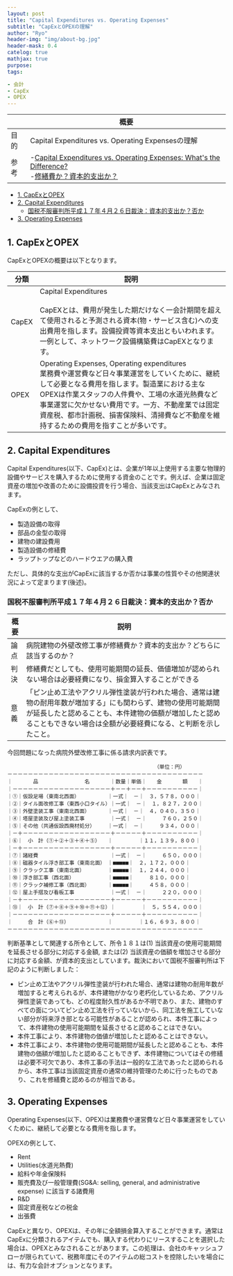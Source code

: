```yaml
---
layout: post
title: "Capital Expenditures vs. Operating Expenses"
subtitle: "CapExとOPEXの理解"
author: "Ryo"
header-img: "img/about-bg.jpg"
header-mask: 0.4
catelog: true
mathjax: true
purpose: 
tags:

- 会計
- CapEx
- OPEX
---
```



||概要|
|---|---|
|目的|Capital Expenditures vs. Operating Expensesの理解|
|参考|-[Capital Expenditures vs. Operating Expenses: What's the Difference?](https://www.investopedia.com/ask/answers/020915/what-difference-between-capex-and-opex.asp)<br>-[修繕費か？資本的支出か？](https://kachiel.jp/blog/%E4%BF%AE%E7%B9%95%E8%B2%BB%E3%81%8B%EF%BC%9F%E8%B3%87%E6%9C%AC%E7%9A%84%E6%94%AF%E5%87%BA%E3%81%8B%EF%BC%9F/)|

<!-- START doctoc generated TOC please keep comment here to allow auto update -->
<!-- DON'T EDIT THIS SECTION, INSTEAD RE-RUN doctoc TO UPDATE -->

- [1. CapExとOPEX](#1-capex%E3%81%A8opex)
- [2. Capital Expenditures](#2-capital-expenditures)
  - [国税不服審判所平成１７年４月２６日裁決：資本的支出か？否か](#%E5%9B%BD%E7%A8%8E%E4%B8%8D%E6%9C%8D%E5%AF%A9%E5%88%A4%E6%89%80%E5%B9%B3%E6%88%90%EF%BC%91%EF%BC%97%E5%B9%B4%EF%BC%94%E6%9C%88%EF%BC%92%EF%BC%96%E6%97%A5%E8%A3%81%E6%B1%BA%E8%B3%87%E6%9C%AC%E7%9A%84%E6%94%AF%E5%87%BA%E3%81%8B%E5%90%A6%E3%81%8B)
- [3. Operating Expenses](#3-operating-expenses)

<!-- END doctoc generated TOC please keep comment here to allow auto update -->

## 1. CapExとOPEX

CapExとOPEXの概要は以下となります。

|分類|説明|
|---|---|
|CapEX|Capital Expenditures<br><br>CapEXとは、費用が発生した期だけなく一会計期間を超えて使用されると予測される資本(物・サービス含む)への支出費用を指します。設備投資等資本支出ともいわれます。一例として、ネットワーク設備構築費はCapEXとなります。|
|OPEX|Operating Expenses, Operating expenditures <br>業務費や運営費など日々事業運営をしていくために、継続して必要となる費用を指します。製造業における主なOPEXは作業スタッフの人件費や、工場の水道光熱費など事業運営に欠かせない費用です。一方、不動産業では固定資産税、都市計画税、損害保険料、清掃費など不動産を維持するための費用を指すことが多いです。|

## 2. Capital Expenditures

Capital Expenditures(以下、CapEx)とは、企業が1年以上使用する主要な物理的設備やサービスを購入するために使用する資金のことです。例えば、企業は固定資産の増加や改善のために設備投資を行う場合、当該支出はCapExとみなされます。

CapExの例として、

- 製造設備の取得
- 部品の金型の取得
- 建物の建設費用
- 製造設備の修繕費
- ラップトップなどのハードウエアの購入費

ただし、具体的な支出がCapExに該当するか否かは事業の性質やその他関連状況によって定まります(後述)。

### 国税不服審判所平成１７年４月２６日裁決：資本的支出か？否か

|概要|説明|
|---|---|
|論点|病院建物の外壁改修工事が修繕費か？資本的支出か？どちらに該当するのか？|
|判決|修繕費だとしても、使用可能期間の延長、価値増加が認められない場合は必要経費になり、損金算入することができる|
|意義|「ピン止め工法やアクリル弾性塗装が行われた場合、通常は建物の耐用年数が増加する」にも関わらず、建物の使用可能期間が延長したと認めることも、本件建物の価額が増加したと認めることもできない場合は全額が必要経費になる、と判断を示したこと。|

今回問題になった病院外壁改修工事に係る請求内訳表です。

```raw
　　　　　　　　　　　　　　　　　　　　　　　　　　　　　（単位：円）
－－－－－－－－－－－－－－－－－－－－－－－－－－－－－－－－－－－－－－
｜　　　　品　　　　　　　　　名　　　　｜数量｜単価｜　　金　　　　額　　｜
｜－－－－－－－－－－－－－－－－－－－＋－－＋－－＋－－－－－－－－－－｜
｜①｜仮設足場（東南北西面）　　　　　　｜一式｜　－｜　３，５７８，０００｜
｜②｜タイル面改修工事（東西小口タイル）｜一式｜　－｜　１，８２７，２００｜
｜③｜外壁塗装工事（東南北西面）　　　　｜一式｜　－｜　４，０４０，３５０｜
｜④｜塔屋塗装及び屋上塗装工事　　　　　｜一式｜　－｜　　　７６０，２５０｜
｜⑤｜その他（共通仮設西廃材処分）　　　｜一式｜　－｜　　　９３４，０００｜
｜－＋－－－－－－－－－－－－－－－－－＋－－－－－＋－－－－－－－－－－｜
｜⑥｜　小　計（①＋②＋③＋④＋⑤）　　｜　　　　　｜１１，１３９，８００｜
｜－＋－－－－－－－－－－－－－－－－－＋－－－－－＋－－－－－－－－－－｜
｜⑦｜諸経費　　　　　　　　　　　　　　｜一式｜　－｜　　　６５０，０００｜
｜⑧｜磁器タイル浮き部工事（東南北面）　｜■■■■■｜　２，１７２，０００｜
｜⑨｜クラック工事（東南北面）　　　　　｜■■■■■｜　１，２４４，０００｜
｜⑩｜浮き部工事（西北面）　　　　　　　｜■■■■■｜　　　８１０，０００｜
｜⑪｜クラック補修工事（西北面）　　　　｜■■■■■｜　　　４５８，０００｜
｜⑫｜屋上手摺及び看板工事　　　　　　　｜一式｜　－｜　　　２２０，０００｜
｜－＋－－－－－－－－－－－－－－－－－＋－－－－－＋－－－－－－－－－－｜
｜⑬｜　小　計（⑦＋⑧＋⑨＋⑩＋⑪＋⑫）｜　　　　　｜　５，５５４，０００｜
｜－－－－－－－－－－－－－－－－－－－＋－－－－－＋－－－－－－－－－－｜
｜　　　合　計（⑥＋⑬）　　　　　　　　｜　　　　　｜１６，６９３，８００｜
－－－－－－－－－－－－－－－－－－－－－－－－－－－－－－－－－－－－－－

```

判断基準として関連する所令として、所令１８１は(1) 当該資産の使用可能期間を延長させる部分に対応する金額, または(2) 当該資産の価額を増加させる部分に対応する金額、が資本的支出としています。裁決において国税不服審判所は下記のように判断しました：

- ピン止め工法やアクリル弾性塗装が行われた場合、通常は建物の耐用年数が増加すると考えられるが、本件建物がかなり老朽化しているため、アクリル弾性塗装であっても、どの程度耐久性があるか不明であり、また、建物のすべての面についてピン止め工法を行っていないから、同工法を施工していない部分が将来浮き部となる可能性があることが認められ、本件工事によって、本件建物の使用可能期間を延長させると認めることはできない。
- 本件工事により、本件建物の価値が増加したと認めることはできない。
- 本件工事により、本件建物の使用可能期間が延長したと認めることも、本件建物の価額が増加したと認めることもできず、本件建物についてはその修繕は必要不可欠であり、本件工事の手法は一般的な工法であったと認められるから、本件工事は当該固定資産の通常の維持管理のために行ったものであり、これを修繕費と認めるのが相当である。



## 3. Operating Expenses

Operating Expenses(以下、OPEX)は業務費や運営費など日々事業運営をしていくために、継続して必要となる費用を指します。

OPEXの例として、

- Rent
- Utilities(水道光熱費)
- 給料や年金保険料
- 販売費及び一般管理費(SG&A: selling, general, and administrative expense) に該当する諸費用
- R&D
- 固定資産税などの税金
- 出張費

CapExと異なり、OPEXは、その年に全額損金算入することができます。通常はCapExに分類されるアイテムでも、購入する代わりにリースすることを選択した場合は、OPEXとみなされることがあります。この処理は、会社のキャッシュフローが限られていて、税務年度にそのアイテムの総コストを控除したいを場合には、有力な会計オプションとなります。

